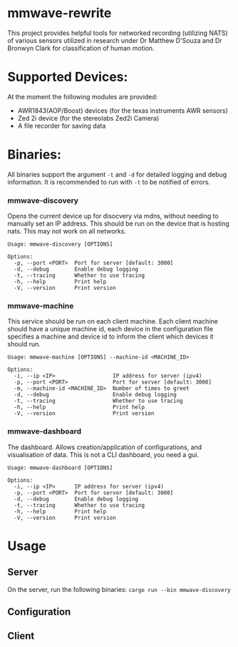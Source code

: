 # mmwave-rewrite

This project provides helpful tools for networked recording (utilizing NATS) of various sensors utilized in research under Dr Matthew D'Souza and Dr Bronwyn Clark for classification of human motion.

# Supported Devices:
At the moment the following modules are provided:
- AWR1843(AOP/Boost) devices (for the texas instruments AWR sensors)
- Zed 2i device (for the stereolabs Zed2i Camera)
- A file recorder for saving data

# Binaries:
All binaries support the argument `-t` and `-d` for detailed logging and debug information. It is recommended to run with `-t` to be notified of errors.

### mmwave-discovery
Opens the current device up for disocvery via mdns, without needing to manually set an IP address.
This should be run on the device that is hosting nats. This may not work on all networks.

```
Usage: mmwave-discovery [OPTIONS]

Options:
  -p, --port <PORT>  Port for server [default: 3000]
  -d, --debug        Enable debug logging
  -t, --tracing      Whether to use tracing
  -h, --help         Print help
  -V, --version      Print version
```

### mmwave-machine
This service should be run on each client machine. Each client machine should have a unique machine id,
each device in the configuration file specifies a machine and device id to inform the client which devices it should run.

```
Usage: mmwave-machine [OPTIONS] --machine-id <MACHINE_ID>

Options:
  -i, --ip <IP>                  IP address for server (ipv4)
  -p, --port <PORT>              Port for server [default: 3000]
  -m, --machine-id <MACHINE_ID>  Number of times to greet
  -d, --debug                    Enable debug logging
  -t, --tracing                  Whether to use tracing
  -h, --help                     Print help
  -V, --version                  Print version
```

### mmwave-dashboard
The dashboard. Allows creation/application of configurations, and visualisation of data.
This is not a CLI dashboard, you need a gui.

```
Usage: mmwave-dashboard [OPTIONS]

Options:
  -i, --ip <IP>      IP address for server (ipv4)
  -p, --port <PORT>  Port for server [default: 3000]
  -d, --debug        Enable debug logging
  -t, --tracing      Whether to use tracing
  -h, --help         Print help
  -V, --version      Print version
```

# Usage
## Server
On the server, run the following binaries:
``cargo run --bin mmwave-discovery``

## Configuration

## Client
